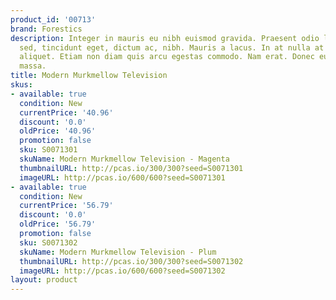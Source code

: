 ```yaml
---
product_id: '00713'
brand: Forestics
description: Integer in mauris eu nibh euismod gravida. Praesent odio ligula, dapibus
  sed, tincidunt eget, dictum ac, nibh. Mauris a lacus. In at nulla at nisl condimentum
  aliquet. Etiam non diam quis arcu egestas commodo. Nam erat. Donec euismod vestibulum
  massa.
title: Modern Murkmellow Television
skus:
- available: true
  condition: New
  currentPrice: '40.96'
  discount: '0.0'
  oldPrice: '40.96'
  promotion: false
  sku: S0071301
  skuName: Modern Murkmellow Television - Magenta
  thumbnailURL: http://pcas.io/300/300?seed=S0071301
  imageURL: http://pcas.io/600/600?seed=S0071301
- available: true
  condition: New
  currentPrice: '56.79'
  discount: '0.0'
  oldPrice: '56.79'
  promotion: false
  sku: S0071302
  skuName: Modern Murkmellow Television - Plum
  thumbnailURL: http://pcas.io/300/300?seed=S0071302
  imageURL: http://pcas.io/600/600?seed=S0071302
layout: product
---
```

